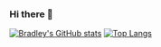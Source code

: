 ### Hi there 👋

<!--
**wrightbradley/wrightbradley** is a ✨ _special_ ✨ repository because its `README.md` (this file) appears on your GitHub profile.

Here are some ideas to get you started:

- 🔭 I’m currently working on ...
- 🌱 I’m currently learning ...
- 👯 I’m looking to collaborate on ...
- 🤔 I’m looking for help with ...
- 💬 Ask me about ...
- 📫 How to reach me: ...
- 😄 Pronouns: ...
- ⚡ Fun fact: ...
-->

[![Bradley's GitHub stats](https://github-readme-stats.vercel.app/api?username=wrightbradley)](https://github.com/anuraghazra/github-readme-stats) [![Top Langs](https://github-readme-stats.vercel.app/api/top-langs/?username=wrightbradley)](https://github.com/anuraghazra/github-readme-stats)
